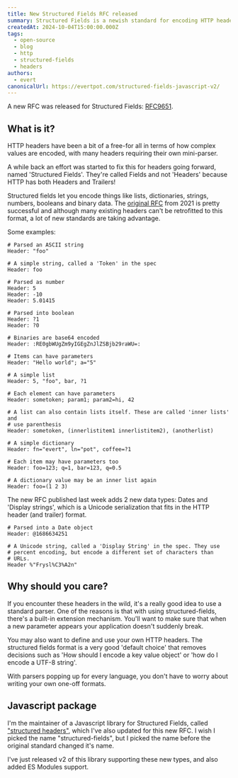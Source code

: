 ```yaml
---
title: New Structured Fields RFC released
summary: Structured Fields is a newish standard for encoding HTTP header values. It just got a new version. 
createdAt: 2024-10-04T15:00:00.000Z
tags:
  - open-source
  - blog
  - http
  - structured-fields
  - headers
authors:
  - evert
canonicalUrl: https://evertpot.com/structured-fields-javascript-v2/
---
```



A new RFC was released for Structured Fields: [RFC9651][2].

What is it?
-----------

HTTP headers have been a bit of a free-for all in terms of how complex values
are encoded, with many headers requiring their own mini-parser.

A while back an effort was started to fix this for headers going forward,
named 'Structured Fields'. They're called Fields and not 'Headers' because
HTTP has both Headers and Trailers!

Structured fields let you encode things like lists, dictionaries, strings,
numbers, booleans and binary data. The [original RFC][1] from 2021 is
pretty successful and although many existing headers can't be retrofitted
to this format, a lot of new standards are taking advantage.

Some examples:

```
# Parsed an ASCII string
Header: "foo"

# A simple string, called a 'Token' in the spec
Header: foo

# Parsed as number
Header: 5
Header: -10
Header: 5.01415

# Parsed into boolean
Header: ?1
Header: ?0

# Binaries are base64 encoded
Header: :RE0gbWUgZm9yIGEgZnJlZSBjb29raWU=:

# Items can have parameters
Header: "Hello world"; a="5"

# A simple list
Header: 5, "foo", bar, ?1

# Each element can have parameters
Header: sometoken; param1; param2=hi, 42

# A list can also contain lists itself. These are called 'inner lists' and
# use parenthesis
Header: sometoken, (innerlistitem1 innerlistitem2), (anotherlist)

# A simple dictionary
Header: fn="evert", ln="pot", coffee=?1

# Each item may have parameters too
Header: foo=123; q=1, bar=123, q=0.5

# A dictionary value may be an inner list again
Header: foo=(1 2 3)
```

The new RFC published last week adds 2 new data types: Dates and
'Display strings', which is a Unicode serialization that fits in the HTTP
header (and trailer) format.

```
# Parsed into a Date object
Header: @1686634251

# A Unicode string, called a 'Display String' in the spec. They use
# percent encoding, but encode a different set of characters than
# URLs.
Header %"Frysl%C3%A2n"
```

Why should you care?
--------------------

If you encounter these headers in the wild, it's a really good idea to use
a standard parser. One of the reasons is that with using structured-fields,
there's a built-in extension mechanism. You'll want to make sure that when
a new parameter appears your application doesn't suddenly break.

You may also want to define and use your own HTTP headers. The structured
fields format is a very good 'default choice' that removes decisions such
as 'How should I encode a key value object' or 'how do I encode a UTF-8
string'.

With parsers popping up for every language, you don't have to worry about
writing your own one-off formats.

Javascript package
------------------

I'm the maintainer of a Javascript library for Structured Fields, called
["structured headers"][3], which I've also updated for this new RFC. I wish
I picked the name "structured-fields", but I picked the name before the
original standard changed it's name.

I've just released v2 of this library supporting these new types, and also
added ES Modules support.

[1]: https://www.rfc-editor.org/rfc/rfc8941.html "Structured Field Values for HTTP old spec"
[2]: https://www.rfc-editor.org/rfc/rfc9651.html "Structured Field Values for HTTP"
[3]: https://github.com/badgateway/structured-headers "Structured Fields parser/serializer for Javascript and Typescript"
